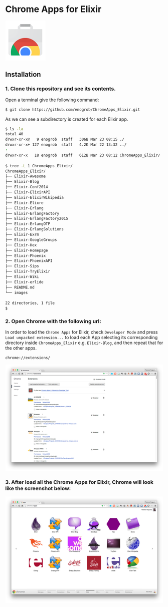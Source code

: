# Chrome Apps for Elixir

![Chrome Apps logo](images/chrome_apps.png)

## Installation

### 1. Clone this repository and see its contents.
Open a terminal give the following command:

```bash
$ git clone https://github.com/enogrob/ChromeApps_Elixir.git
```

As we can see a subdirectory is created for each Elixir app.

```bash
$ ls -la
total 40
drwxr-xr-x@   9 enogrob  staff   306B Mar 23 08:15 ./
drwxr-xr-x+ 127 enogrob  staff   4.2K Mar 22 13:32 ../
:
drwxr-xr-x   18 enogrob  staff   612B Mar 23 08:12 ChromeApps_Elixir/

$ tree -L 1 ChromeApps_Elixir/
ChromeApps_Elixir/
├── Elixir-Awesome
├── Elixir-Blog
├── Elixir-Conf2014
├── Elixir-ElixirAPI
├── Elixir-ElixirWikipedia
├── Elixir-Elixre
├── Elixir-Erlang
├── Elixir-ErlangFactory
├── Elixir-ErlangFactory2015
├── Elixir-ErlangOTP
├── Elixir-ErlangSolutions
├── Elixir-Exrm
├── Elixir-GoogleGroups
├── Elixir-Hex
├── Elixir-Homepage
├── Elixir-Phoenix
├── Elixir-PhoenixAPI
├── Elixir-Sips
├── Elixir-TryElixir
├── Elixir-Wiki
├── Elixir-erlide
├── README.md
└── images

22 directories, 1 file
$
```

### 2. Open Chrome with the following url:
In order to load the `Chrome Apps` for Elixir, check `Developer Mode` and press `Load unpacked extension...` to load each App selecting its corresponding directory inside `ChromeApps_Elixir` e.g. `Elixir-Blog`, and then repeat that for the other apps.

```
chrome://extensions/
```

![Chrome screenshot](images/chrome_screenshot1.png)

### 3. After load all the Chrome Apps for Elixir, Chrome will look like the screenshot below:

![Chrome screenshot](images/chrome_screenshot2.png)